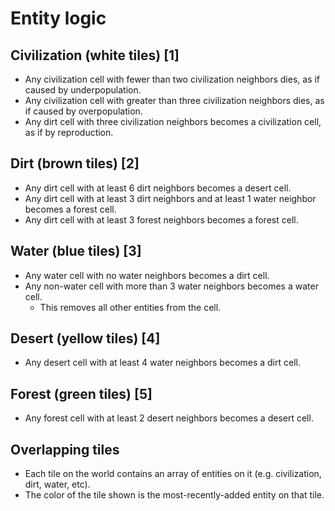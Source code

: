 # Entity logic

## Civilization (white tiles) [1]
- Any civilization cell with fewer than two civilization neighbors dies, as if caused by underpopulation.
- Any civilization cell with greater than three civilization neighbors dies, as if caused by overpopulation.
- Any dirt cell with three civilization neighbors becomes a civilization cell, as if by reproduction.

## Dirt (brown tiles) [2]
- Any dirt cell with at least 6 dirt neighbors becomes a desert cell.
- Any dirt cell with at least 3 dirt neighbors and at least 1 water neighbor becomes a forest cell.
- Any dirt cell with at least 3 forest neighbors becomes a forest cell.

## Water (blue tiles) [3]
- Any water cell with no water neighbors becomes a dirt cell.
- Any non-water cell with more than 3 water neighbors becomes a water cell.
  - This removes all other entities from the cell.

## Desert (yellow tiles) [4]
- Any desert cell with at least 4 water neighbors becomes a dirt cell.

## Forest (green tiles) [5]
- Any forest cell with at least 2 desert neighbors becomes a desert cell.

## Overlapping tiles
- Each tile on the world contains an array of entities on it (e.g. civilization, dirt, water, etc).
- The color of the tile shown is the most-recently-added entity on that tile.
